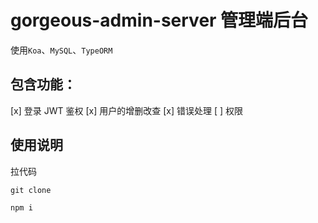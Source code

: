 # gorgeous-admin-server 管理端后台

使用`Koa`、`MySQL`、`TypeORM`

## 包含功能：
[x] 登录 JWT 鉴权
[x] 用户的增删改查
[x] 错误处理
[ ] 权限

## 使用说明

拉代码
```
git clone 
```

```
npm i
```
